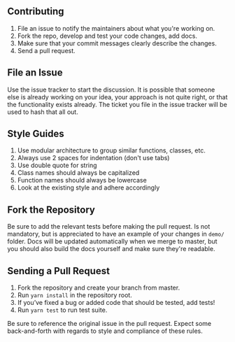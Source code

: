 Contributing
----------------------------------

1. File an issue to notify the maintainers about what you're working on.
2. Fork the repo, develop and test your code changes, add docs.
3. Make sure that your commit messages clearly describe the changes.
4. Send a pull request.

File an Issue
----------------------------------

Use the issue tracker to start the discussion. It is possible that someone
else is already working on your idea, your approach is not quite right, or that
the functionality exists already. The ticket you file in the issue tracker will
be used to hash that all out.

Style Guides
-------------------
1. Use modular architecture to group similar functions, classes, etc.
2. Always use 2 spaces for indentation (don't use tabs)
3. Use double quote for string
4. Class names should always be capitalized
5. Function names should always be lowercase
6. Look at the existing style and adhere accordingly

Fork the Repository
-------------------

Be sure to add the relevant tests before making the pull request.
Is not mandatory, but is appreciated to have an example of your changes in `demo/` folder.
Docs will be updated automatically when we merge to master, but you should also build the docs yourself and make sure they're readable.


Sending a Pull Request
---------------------

1. Fork the repository and create your branch from master.
2. Run `yarn install` in the repository root.
3. If you’ve fixed a bug or added code that should be tested, add tests!
4. Run `yarn test` to run test suite.

Be sure to reference the original issue in the pull request.
Expect some back-and-forth with regards to style and compliance of these
rules.
